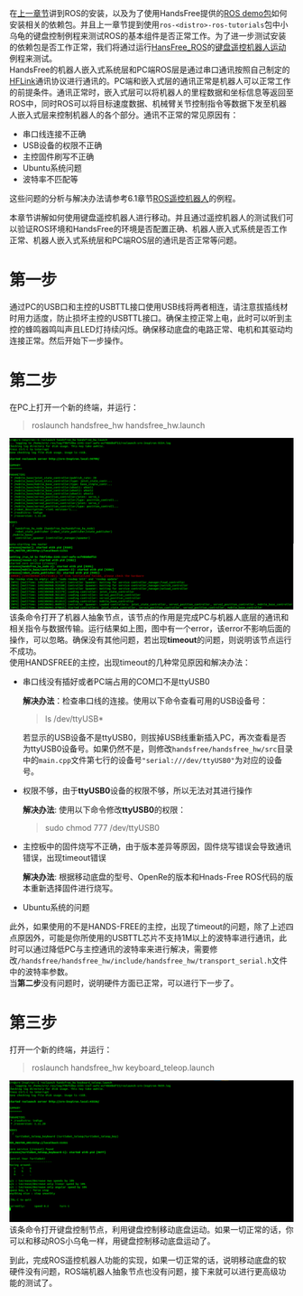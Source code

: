 在[上一章节](https://github.com/HANDS-FREE/HANDS-FREE.github.io/wiki/3.5-ROS-Environment)讲到ROS的安装，以及为了使用HandsFree提供的[ROS demo包](https://github.com/HANDS-FREE/handsfree)如何安装相关的依赖包。并且上一章节提到使用`ros-<distro>-ros-tutorials`包中小乌龟的键盘控制例程来测试ROS的基本组件是否正常工作。为了进一步测试安装的依赖包是否工作正常，我们将通过运行[HansFree_ROS](https://github.com/HANDS-FREE/HANDS-FREE.github.io/wiki/6.-HandsFree-ROS)的[键盘遥控机器人运动](https://github.com/HANDS-FREE/HANDS-FREE.github.io/wiki/6.1-Teleop)例程来测试。  
HandsFree的机器人嵌入式系统层和PC端ROS层是通过串口通讯按照自己制定的[HFLink](https://github.com/HANDS-FREE/HANDS-FREE.github.io/wiki/7.5-RoboLink)通讯协议进行通讯的。PC端和嵌入式层的通讯正常是机器人可以正常工作的前提条件。通讯正常时，嵌入式层可以将机器人的里程数据和坐标信息等返回至ROS中，同时ROS可以将目标速度数据、机械臂关节控制指令等数据下发至机器人嵌入式层来控制机器人的各个部分。通讯不正常的常见原因有：  
+ 串口线连接不正确  
+ USB设备的权限不正确  
+ 主控固件刷写不正确  
+ Ubuntu系统问题  
+ 波特率不匹配等  

这些问题的分析与解决办法请参考6.1章节[ROS遥控机器人](https://github.com/HANDS-FREE/HANDS-FREE.github.io/wiki/6.1-Teleop)的例程。

本章节讲解如何使用键盘遥控机器人进行移动。并且通过遥控机器人的测试我们可以验证ROS环境和HandsFree的环境是否配置正确、机器人嵌入式系统是否工作正常、机器人嵌入式系统层和PC端ROS层的通讯是否正常等问题。  

# 第一步 #  
通过PC的USB口和主控的USBTTL接口使用USB线将两者相连，请注意拔插线材时用力适度，防止损坏主控的USBTTL接口。确保主控正常上电，此时可以听到主控的蜂鸣器鸣叫声且LED灯持续闪烁。确保移动底盘的电路正常、电机和其驱动均连接正常。然后开始下一步操作。  

# 第二步 #  
在PC上打开一个新的终端，并运行：  
>roslaunch handsfree_hw handsfree_hw.launch  

![picture](https://github.com/doctorsrn/git_test/blob/master/HandsFree_ROS/7/7.1/1_hf_robot_node.png?raw=true)
该条命令打开了机器人抽象节点，该节点的作用是完成PC与机器人底层的通讯和相关指令与数据传输。运行结果如上图，图中有一个error，该error不影响后面的操作，可以忽略。确保没有其他问题，若出现**timeout**的问题，则说明该节点运行不成功。  
使用HANDSFREE的主控，出现timeout的几种常见原因和解决办法：  
+ 串口线没有插好或者PC端占用的COM口不是ttyUSB0

  **解决办法**：检查串口线的连接。使用以下命令查看可用的USB设备号： 
 
  >ls /dev/ttyUSB*  

  若显示的USB设备不是ttyUSB0，则拔掉USB线重新插入PC，再次查看是否为ttyUSB0设备号。如果仍然不是，则修改`handsfree/handsfree_hw/src`目录中的`main.cpp`文件第七行的设备号`"serial:///dev/ttyUSB0"`为对应的设备号。  
+ 权限不够，由于**ttyUSB0**设备的权限不够，所以无法对其进行操作  

  **解决办法**: 使用以下命令修改**ttyUSB0**的权限：
  >sudo chmod 777 /dev/ttyUSB0  

+ 主控板中的固件烧写不正确，由于版本差异等原因，固件烧写错误会导致通讯错误，出现timeout错误 
 
  **解决办法**: 根据移动底盘的型号、OpenRe的版本和Hnads-Free ROS代码的版本重新选择固件进行烧写。  

+ Ubuntu系统的问题  

此外，如果使用的不是HANDS-FREE的主控，出现了timeout的问题，除了上述四点原因外，可能是你所使用的USBTTL芯片不支持1M以上的波特率进行通讯，此时可以通过降低PC与主控通讯的波特率来进行解决，需要修改`/handsfree/handsfree_hw/include/handsfree_hw/transport_serial.h`文件中的波特率参数。  
当**第二步**没有问题时，说明硬件方面已正常，可以进行下一步了。  

# 第三步 #  
打开一个新的终端，并运行：  
>roslaunch handsfree_hw keyboard_teleop.launch  

![picture](https://github.com/doctorsrn/git_test/blob/master/HandsFree_ROS/7/7.1/1_hf_teleop_node.png?raw=true)
该条命令打开键盘控制节点，利用键盘控制移动底盘运动。如果一切正常的话，你可以和移动ROS小乌龟一样，用键盘控制移动底盘运动了。

到此，完成ROS遥控机器人功能的实现，如果一切正常的话，说明移动底盘的软硬件没有问题，ROS端机器人抽象节点也没有问题，接下来就可以进行更高级功能的测试了。
